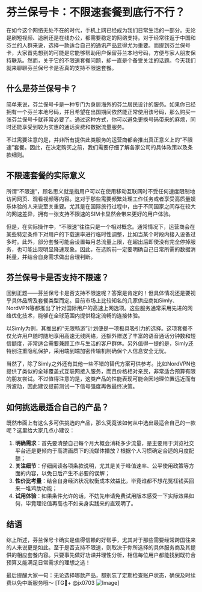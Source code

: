 # 芬兰保号卡：不限速套餐到底行不行？

在如今这个网络无处不在的时代，手机上网已经成为我们日常生活的一部分。无论是刷短视频、追剧还是在线办公，都需要稳定的网络支持。对于经常往返于中国和芬兰的人群来说，选择一款适合自己的通讯产品显得尤为重要。而提到芬兰保号卡，大家首先想到的可能是它能够帮助用户保留芬兰本地号码，方便与家人朋友保持联系。然而，关于它的不限速套餐问题，却一直是个备受关注的话题。今天我们就来聊聊芬兰保号卡是否真的支持不限速套餐。

## 什么是芬兰保号卡？

简单来说，芬兰保号卡是一种专门为身居海外的芬兰居民设计的服务。如果你已经拥有一个芬兰本地号码，并且希望在出国期间依然能正常使用该号码，那么购买一张芬兰保号卡就非常必要了。通过这种方式，你可以避免更换号码带来的麻烦，同时还能享受到较为实惠的通话资费和数据流量服务。

不过需要注意的是，并非所有提供此类服务的运营商都会推出真正意义上的“不限速”套餐。因此，在决定购买之前，我们需要仔细了解各家公司的具体政策以及条款细则。

## 不限速套餐的实际意义

所谓“不限速”，顾名思义就是指用户可以在使用移动互联网时不受任何速度限制地访问网页、观看视频等内容。这对于那些需要频繁处理工作任务或者享受高质量娱乐体验的人来说至关重要。尤其是在国际旅行过程中，由于不同国家之间存在较大的网速差异，拥有一张支持不限速的SIM卡显然会带来更好的用户体验。

但是，在实际操作中，“不限速”往往只是一个相对概念。通常情况下，运营商会在某些特定条件下对用户的下载速率进行临时性调整，比如当某个时段内接入设备过多时。此外，部分套餐可能会设置每月总流量上限，在超出后即使没有完全停掉服务，也可能出现明显降速现象。因此，在选购前一定要明确自己日常所需的数据消耗量，并结合自身需求做出合理判断。

## 芬兰保号卡是否支持不限速？

回到正题——芬兰保号卡是否支持不限速呢？答案是肯定的！但具体情况还是要视乎具体品牌及套餐类型而定。目前市场上比较知名的几家供应商如Simly、NordVPN等都推出了针对国际用户的高速上网选项。这些服务通常采用先进的网络优化技术，能够在全球范围内提供稳定流畅的连接体验。

以Simly为例，其推出的“无限畅游”计划便是一项极具吸引力的选择。这项套餐不仅允许用户随时随地享用高速无线网络，还额外赠送了丰富的语音通话分钟数和短信额度，非常适合需要兼顾工作与生活的客户群体。另外值得一提的是，Simly还特别注重隐私保护，采用端到端加密传输机制确保个人信息安全无忧。

当然了，除了Simly之外还有其他一些不错的替代方案可供参考。比如NordVPN也提供了类似的全球覆盖式互联网接入服务，而且价格相对亲民，非常适合预算有限的朋友尝试。不过值得注意的是，这类产品的性能表现可能会因地理位置远近而有所波动，因此建议提前测试一下信号强度再做最终决策。

## 如何挑选最适合自己的产品？

既然市面上有这么多可供挑选的产品，那么究竟该如何从中选出最适合自己的一款呢？这里给大家几点小建议：

1. **明确需求**：首先要清楚自己每个月大概会消耗多少流量，是主要用于浏览社交平台还是更倾向于高清画质下的流媒体播放？根据个人习惯确定合适的月度配额；
2. **关注细节**：仔细阅读各项条款说明，尤其是关于峰值速率、公平使用政策等方面的内容，以免日后产生不必要的误解；
3. **性价比考量**：结合自身经济状况权衡成本效益比，毕竟谁都不想花冤枉钱买回来一堆鸡肋功能；
4. **试用体验**：如果条件允许的话，不妨先申请免费试用版本感受一下实际效果如何，毕竟理论值再高也不如亲身实践来的直观明了。

## 结语

综上所述，芬兰保号卡确实是值得信赖的好帮手，尤其对于那些需要经常跨国往来的人来说更是如此。至于是否支持不限速，则取决于你所选择的具体服务商及其提供的相应套餐内容。只要事先做好功课并理性分析，相信每位用户都能找到既符合预算又能满足日常需求的理想之选！

最后提醒大家一句：无论选择哪款产品，都别忘了定期检查账户状态，确保及时续费以免中断服务哦～ [TG💪+ @jx0703 ![Image](https://github.com/user-attachments/assets/dbca1d08-cadb-493c-b0ec-ad6f7a83f270)]